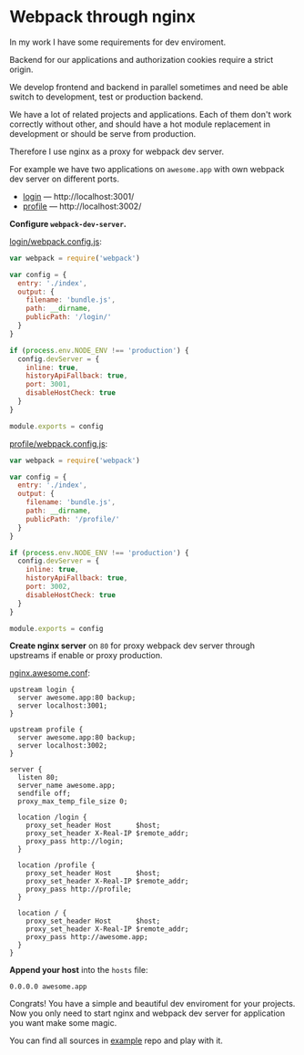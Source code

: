 # Webpack through nginx

In my work I have some requirements for dev enviroment.

Backend for our applications and authorization cookies require a strict origin.

We develop frontend and backend in parallel sometimes
and need be able switch to development, test or production backend.

We have a lot of related projects and applications.
Each of them don't work correctly without other,
and should have a hot module replacement in development or should be serve from production.

Therefore I use nginx as a proxy for webpack dev server.

For example we have two applications on `awesome.app` with own webpack dev server on different ports.

* [login](https://github.com/andrepolischuk/webpack-through-nginx-example/tree/master/login) — http://localhost:3001/
* [profile](https://github.com/andrepolischuk/webpack-through-nginx-example/tree/master/profile) — http://localhost:3002/

**Configure `webpack-dev-server`.**

[login/webpack.config.js](https://github.com/andrepolischuk/webpack-through-nginx-example/blob/master/login/webpack.config.js):

```js
var webpack = require('webpack')

var config = {
  entry: './index',
  output: {
    filename: 'bundle.js',
    path: __dirname,
    publicPath: '/login/'
  }
}

if (process.env.NODE_ENV !== 'production') {
  config.devServer = {
    inline: true,
    historyApiFallback: true,
    port: 3001,
    disableHostCheck: true
  }
}

module.exports = config
```

[profile/webpack.config.js](https://github.com/andrepolischuk/webpack-through-nginx-example/blob/master/profile/webpack.config.js):

```js
var webpack = require('webpack')

var config = {
  entry: './index',
  output: {
    filename: 'bundle.js',
    path: __dirname,
    publicPath: '/profile/'
  }
}

if (process.env.NODE_ENV !== 'production') {
  config.devServer = {
    inline: true,
    historyApiFallback: true,
    port: 3002,
    disableHostCheck: true
  }
}

module.exports = config
```

**Create nginx server** on `80` for proxy webpack dev server through upstreams if enable or proxy production.

[nginx.awesome.conf](https://github.com/andrepolischuk/webpack-through-nginx-example/blob/master/nginx.awesome.conf):

```
upstream login {
  server awesome.app:80 backup;
  server localhost:3001;
}

upstream profile {
  server awesome.app:80 backup;
  server localhost:3002;
}

server {
  listen 80;
  server_name awesome.app;
  sendfile off;
  proxy_max_temp_file_size 0;

  location /login {
    proxy_set_header Host      $host;
    proxy_set_header X-Real-IP $remote_addr;
    proxy_pass http://login;
  }

  location /profile {
    proxy_set_header Host      $host;
    proxy_set_header X-Real-IP $remote_addr;
    proxy_pass http://profile;
  }

  location / {
    proxy_set_header Host      $host;
    proxy_set_header X-Real-IP $remote_addr;
    proxy_pass http://awesome.app;
  }
}
```

**Append your host** into the `hosts` file:

```
0.0.0.0 awesome.app
```

Congrats! You have a simple and beautiful dev enviroment for your projects.
Now you only need to start nginx and webpack dev server for application you want make some magic.

You can find all sources in [example](https://github.com/andrepolischuk/webpack-through-nginx-example) repo and play with it.
